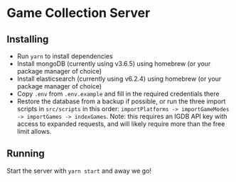 # Game Collection Server

## Installing

* Run `yarn` to install dependencies
* Install mongoDB (currently using v3.6.5) using homebrew (or your package manager of choice)
* Install elasticsearch (currently using v6.2.4) using homebrew (or your package manager of choice)
* Copy `.env` from `.env.example` and fill in the required credentials there
* Restore the database from a backup if possible, or run the three import scripts in `src/scripts` in this order: `importPlatforms -> importGameModes -> importGames -> indexGames`. Note: this requires an IGDB API key with access to expanded requests, and will likely require more than the free limit allows.

## Running

Start the server with `yarn start` and away we go!



